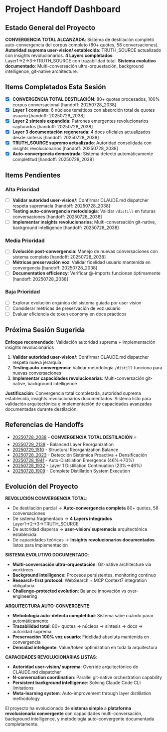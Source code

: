 # Project Handoff Dashboard

## Estado General del Proyecto

**CONVERGENCIA TOTAL ALCANZADA**: Sistema de destilación completó auto-convergencia del corpus completo (80+ quotes, 58 conversaciones). **Autoridad suprema user-vision/ establecida**: TRUTH_SOURCE actualizado con insights revolucionarios. **4 Layers completados**: Layer1→2→3→TRUTH_SOURCE con trazabilidad total. **Sistema evolutivo documentado**: Multi-conversación ultra-orquestación, background intelligence, git-native architecture.

## Items Completados Esta Sesión

- [x] **CONVERGENCIA TOTAL DESTILACIÓN**: 80+ quotes procesados, 100% corpus conversacional [handoff: 20250728_2038]
- [x] **Layer 1 completo**: 6 núcleos temáticos con absorción total de quotes usuario [handoff: 20250728_2038]
- [x] **Layer 2 síntesis expandida**: Patrones emergentes revolucionarios capturados [handoff: 20250728_2038]
- [x] **Layer 3 documentación regenerada**: 4 docs oficiales actualizados desde síntesis [handoff: 20250728_2038]
- [x] **TRUTH_SOURCE supremo actualizado**: Autoridad consolidada con insights revolucionarios [handoff: 20250728_2038]
- [x] **Auto-convergencia demostrada**: Sistema detectó automáticamente completitud [handoff: 20250728_2038]

## Items Pendientes

### Alta Prioridad
- [ ] **Validar autoridad user-vision/**: Confirmar CLAUDE.md dispatcher respeta supremacía [handoff: 20250728_2038]
- [ ] **Testing auto-convergencia metodología**: Validar `/distill` en futuras conversaciones [handoff: 20250728_2038]
- [ ] **Implementar insights revolucionarios**: Multi-conversación git-native, background intelligence [handoff: 20250728_2038]

### Media Prioridad
- [ ] **Evolución post-convergencia**: Manejo de nuevas conversaciones con sistema completo [handoff: 20250728_2038]
- [ ] **Métricas preservación voz**: Validar fidelidad usuario mantenida en convergencia [handoff: 20250728_2038]
- [ ] **Documentation efficiency**: Verificar @-imports funcionan óptimamente [handoff: 20250728_2038]

### Baja Prioridad
- [ ] Explorar evolución orgánica del sistema guiada por user vision
- [ ] Considerar métricas de preservación de voz usuario
- [ ] Evaluar eficiencia de token economy en docs prácticos

## Próxima Sesión Sugerida

**Enfoque recomendado**: Validación autoridad suprema + implementación insights revolucionarios  
1. **Validar autoridad user-vision/**: Confirmar CLAUDE.md dispatcher respeta nueva jerarquía
2. **Testing auto-convergencia**: Validar metodología `/distill` funciona para nuevas conversaciones
3. **Implementar capacidades revolucionarias**: Multi-conversación git-native, background intelligence

**Justificación**: Convergencia total completada, autoridad suprema establecida, insights revolucionarios documentados. Sistema listo para validación arquitectónica e implementación de capacidades avanzadas documentadas durante destilación.

## Referencias de Handoffs

- [20250728_2038](20250728_2038_complete-distillation-convergence.md) - **CONVERGENCIA TOTAL DESTILACIÓN** ⭐
- [20250729_2138](20250729_2138_balanced-layer-reorganization.md) - Balanced Layer Reorganization
- [20250729_1510](20250729_1510_structural-reorganization-balance.md) - Structural Reorganization Balance  
- [20250728_2023](20250728_2023_systemic-detection-densification.md) - Detección Sistémica Proactiva + Densificación
- [20250728_1941](20250728_1941_auto-distillation-continuation.md) - Auto-Distillation Emergence (46%→70%)
- [20250728_1932](20250728_1932_layer1-distillation-continuation.md) - Layer 1 Distillation Continuation (23%→46%)
- [20250728_1909](20250728_1909_distillation-system-execution.md) - Complete Distillation System Execution

## Evolución del Proyecto

**REVOLUCIÓN CONVERGENCIA TOTAL**:
- De destilación parcial → **Auto-convergencia completa** 80+ quotes, 58 conversaciones
- De sistema fragmentado → **4 Layers integrados** Layer1→2→3→TRUTH_SOURCE  
- De autoridad dispersa → **user-vision/ supremacía** arquitectónica establecida
- De capacidades teóricas → **Insights revolucionarios documentados** listos para implementación

**SISTEMA EVOLUTIVO DOCUMENTADO**:
- **Multi-conversación ultra-orquestación**: Git-native architecture vía worktrees
- **Background intelligence**: Procesos persistentes, monitoring continuo
- **Research-first protocol**: WebSearch + MCP Context7 integration obligatoria
- **Challenge-protected evolution**: Balance innovación vs over-engineering

**ARQUITECTURA AUTO-CONVERGENTE**:
- **Metodología auto-detecta completitud**: Sistema sabe cuándo parar automáticamente
- **Trazabilidad total**: 80+ quotes → núcleos → síntesis → docs → autoridad suprema
- **Preservación 100% voz usuario**: Fidelidad absoluta mantenida en convergencia
- **Densidad inteligente**: Value/token optimization en toda la arquitectura

**CAPACIDADES REVOLUCIONARIAS LISTAS**:
- **Autoridad user-vision/ suprema**: Override arquitectónico de CLAUDE.md dispatcher
- **N-conversation coordination**: Parallel git-native orchestration capability
- **Persistent background intelligence**: Solving Claude Code CLI limitations
- **Meta-learning system**: Auto-improvement through layer distillation methodology

El proyecto ha evolucionado de **sistema simple** a **plataforma revolucionaria convergente** con capacidades multi-conversación, background intelligence, y metodología auto-convergente documentada completamente.